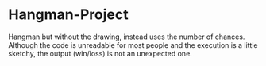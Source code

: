 # Hangman-Project
Hangman but without the drawing, instead uses the number of chances.
Although the code is unreadable for most people and the execution is a little sketchy, the output (win/loss) is not an unexpected one.
